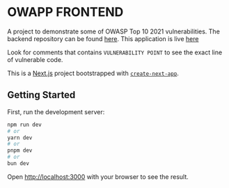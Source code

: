 # OWAPP FRONTEND

A project to demonstrate some of OWASP Top 10 2021 vulnerabilities. The backend repository can be found [here](). This application is live [here](https://owapp-fe.vercel.app/)

Look for comments that contains `VULNERABILITY POINT` to see the exact line of vulnerable code.

This is a [Next.js](https://nextjs.org) project bootstrapped with [`create-next-app`](https://nextjs.org/docs/app/api-reference/cli/create-next-app).

## Getting Started

First, run the development server:

```bash
npm run dev
# or
yarn dev
# or
pnpm dev
# or
bun dev
```

Open [http://localhost:3000](http://localhost:3000) with your browser to see the result.

